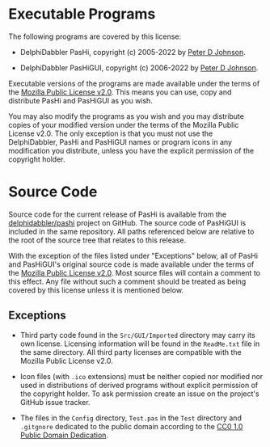 Executable Programs
===================

The following programs are covered by this license:

* DelphiDabbler PasHi, copyright (c) 2005-2022 by
  [Peter D Johnson](https://delphidabbler.com).

* DelphiDabbler PasHiGUI, copyright (c) 2006-2022 by
  [Peter D Johnson](https://delphidabbler.com).

Executable versions of the programs are made available under the terms of the
[Mozilla Public License v2.0](https://mozilla.org/MPL/2.0/). This means you can
use, copy and distribute PasHi and PasHiGUI as you wish.

You may also modify the programs as you wish and you may distribute copies of
your modified version under the terms of the Mozilla Public License v2.0. The
only exception is that you must not use the DelphiDabbler, PasHi and PasHiGUI
names or program icons in any modification you distribute, unless you have the
explicit permission of the copyright holder.

Source Code
===========

Source code for the current release of PasHi is available from the
[delphidabbler/pashi](https://github.com/delphidabbler/pashi) project on GitHub.
The source code of PasHiGUI is included in the same repository. All paths
referenced below are relative to the root of the source tree that relates to
this release.

With the exception of the files listed under "Exceptions" below, all of PasHi
and PasHiGUI's original source code is made available under the terms of the
[Mozilla Public License v2.0](https://mozilla.org/MPL/2.0/). Most source files
will contain a comment to this effect. Any file without such a comment should
be treated as being covered by this license unless it is mentioned below.

Exceptions
----------

* Third party code found in the `Src/GUI/Imported` directory may carry its own
  license. Licensing information will be found in the `ReadMe.txt` file in the
  same directory. All third party licenses are compatible with the Mozilla
  Public License v2.0.

* Icon files (with `.ico` extensions) must be neither copied nor modified nor
  used in distributions of derived programs without explicit permission of the
  copyright holder. To ask permission create an issue on the project's GitHub
  issue tracker.

* The files in the `Config` directory, `Test.pas` in the `Test` directory and
  `.gitgnore` dedicated to the public domain according to the
  [CC0 1.0 Public Domain Dedication](https://tinyurl.com/3y3zxah8).
